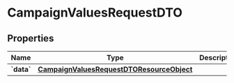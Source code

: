 
# CampaignValuesRequestDTO

## Properties
| Name | Type | Description | Notes |
| ------------ | ------------- | ------------- | ------------- |
| **&#x60;data&#x60;** | [**CampaignValuesRequestDTOResourceObject**](CampaignValuesRequestDTOResourceObject.md) |  |  |



